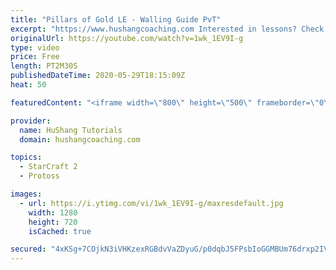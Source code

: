 ```yaml
---
title: "Pillars of Gold LE - Walling Guide PvT"
excerpt: "https://www.hushangcoaching.com Interested in lessons? Check out the website for more information ------------------------------------------------------------------------------------------------------- Want to support HuShang Tutorials directly? Patreon is a website where you can contribute a monthly"
originalUrl: https://youtube.com/watch?v=1wk_1EV9I-g
type: video
price: Free
length: PT2M30S
publishedDateTime: 2020-05-29T18:15:09Z
heat: 50

featuredContent: "<iframe width=\"800\" height=\"500\" frameborder=\"0\" src=\"https://www.youtube.com/embed/1wk_1EV9I-g\" allow=\"accelerometer; autoplay; encrypted-media; gyroscope; picture-in-picture\" allowfullscreen></iframe>"

provider:
  name: HuShang Tutorials
  domain: hushangcoaching.com

topics:
  - StarCraft 2
  - Protoss

images:
  - url: https://i.ytimg.com/vi/1wk_1EV9I-g/maxresdefault.jpg
    width: 1280
    height: 720
    isCached: true

secured: "4xKSg+7COjkN3iVHKzexRGBdvVaZDyuG/p0dqbJ5FPsbIoGGMBUm76drxp2IVhzk7k9nRNxdNBKD7AT68MuEmYG02DhkyflcAMfcuKUDyH58f96BxJL5mqrXJyeWn/bjQwjTn139AnJirD1YtCRSWJpYHL/5RIa5bdsr36xANqg0PG3QZ5A7I9pr17f2ubtF7Q1+Oqnu3PfepF1Gcu0mr5N9QvexH+4CSZ5cyVfvFEu8nW8TuXaqdARAroa26DwSLoqGUt5Jq/SVWZcZozl9vIovYTnZnYyTpDfuhGaUCZpGo9vzdZClCelzaiSL6LkWN0eKJzjv+6F8q+vS96fkFLCBcAnmV7QipAl8KLzghIMx7DRAcdBwJ2sO3oi5K3OIOYFGzK+TAGcTh0CxSIdqUi+5B8ehJKbbr2vr+vV3xKc=;hL1ED9GH+NoOfzMbtlzKyw=="
---
```


